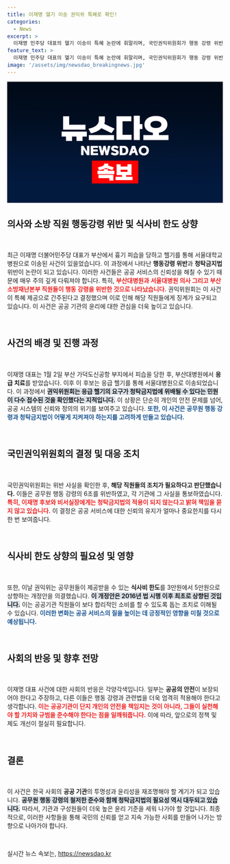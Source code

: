 ```yaml
---
title: 이재명 헬기 이송 권익위 특혜로 확인!
categories:
  - News
excerpt: >
  이재명 민주당 대표의 헬기 이송이 특혜 논란에 휘말리며, 국민권익위원회가 행동 강령 위반을 확인했습니다. 동시에 공무원 식사비 한도도 3만원에서 5만원으로 인상돼 이목을 끌고 있습니다! 클릭해 더 알아보세요!
feature_text: >
  이재명 민주당 대표의 헬기 이송이 특혜 논란에 휘말리며, 국민권익위원회가 행동 강령 위반을 확인했습니다. 동시에 공무원 식사비 한도도 3만원에서 5만원으로 인상돼 이목을 끌고 있습니다! 클릭해 더 알아보세요!
image: '/assets/img/newsdao_breakingnews.jpg'
---
```


<p><img src="/assets/img/newsdao_breakingnews.jpg" alt="bookingtag 속보" /></p>

<h2 data-ke-size="size26">의사와 소방 직원 행동강령 위반 및 식사비 한도 상향</h2>

<p data-ke-size="size16">&nbsp;</p>

<p data-ke-size="size16">최근 이재명 더불어민주당 대표가 부산에서 흉기 피습을 당하고 헬기를 통해 서울대학교병원으로 이송된 사건이 있을었습니다. 이 과정에서 나타난 <b>행동강령 위반</b>과 <b>청탁금지법</b> 위반이 논란이 되고 있습니다. 이러한 사건들은 공공 서비스의 신뢰성을 해칠 수 있기 때문에 매우 주의 깊게 다뤄져야 합니다. 특히, <b><span style="color: #ee2323;">부산대병원과 서울대병원 의사 그리고 부산소방재난본부 직원들이 행동 강령을 위반한 것으로 나타났습니다.</span></b> 권익위원회는 이 사건이 특혜 제공으로 간주된다고 결정했으며 이로 인해 해당 직원들에게 징계가 요구되고 있습니다. 이 사건은 공공 기관의 윤리에 대한 관심을 더욱 높이고 있습니다.</p>  

<p data-ke-size="size16">&nbsp;</p> 

<h2 data-ke-size="size26">사건의 배경 및 진행 과정</h2>

<p data-ke-size="size16">&nbsp;</p>

<p data-ke-size="size16">이재명 대표는 1월 2일 부산 가덕도신공항 부지에서 피습을 당한 후, 부산대병원에서 <b>응급 치료</b>를 받았습니다. 이후 이 후보는 응급 헬기를 통해 서울대병원으로 이송되었습니다. 이 과정에서 <b><span style="background-color: #21538527;">권익위원회는 응급 헬기의 요구가 청탁금지법에 위배될 수 있다는 민원이 다수 접수된 것을 확인했다는 지적입니다.</span></b> 이 상황은 단순히 개인의 안전 문제를 넘어, 공공 시스템의 신뢰와 정의의 위기를 보여주고 있습니다. <b><span style="color: #1a5490;">또한, 이 사건은 공무원 행동 강령과 청탁금지법이 어떻게 지켜져야 하는지를 고려하게 만들고 있습니다.</span></b></p>

<p data-ke-size="size16">&nbsp;</p>  

<h2 data-ke-size="size26">국민권익위원회의 결정 및 대응 조치</h2>

<p data-ke-size="size16">&nbsp;</p>

<p data-ke-size="size16">국민권익위원회는 위반 사실을 확인한 후, <b>해당 직원들의 조치가 필요하다고 판단했습니다.</b> 이들은 공무원 행동 강령의 6조를 위반하였고, 각 기관에 그 사실을 통보하였습니다. <b><span style="color: #ee2323;">특히, 이재명 후보와 비서실장에게는 청탁금지법의 적용이 되지 않는다고 밝혀 책임을 묻지 않고 있습니다.</span></b> 이 결정은 공공 서비스에 대한 신뢰의 유지가 얼마나 중요한지를 다시 한 번 보여줍니다.</p>

<p data-ke-size="size16">&nbsp;</p>  

<h2 data-ke-size="size26">식사비 한도 상향의 필요성 및 영향</h2>

<p data-ke-size="size16">&nbsp;</p>

<p data-ke-size="size16">또한, 이날 권익위는 공무원들이 제공받을 수 있는 <b>식사비 한도</b>를 3만원에서 5만원으로 상향하는 개정안을 의결했습니다. <b><span style="background-color: #21538527;">이 개정안은 2016년 법 시행 이후 최초로 상향된 것입니다.</span></b> 이는 공공기관 직원들이 보다 합리적인 소비를 할 수 있도록 돕는 조치로 이해될 수 있습니다. <b><span style="color: #1a5490;">이러한 변화는 공공 서비스의 질을 높이는 데 긍정적인 영향을 미칠 것으로 예상됩니다.</span></b></p>

<p data-ke-size="size16">&nbsp;</p>  

<h2 data-ke-size="size26">사회의 반응 및 향후 전망</h2>

<p data-ke-size="size16">&nbsp;</p>

<p data-ke-size="size16">이재명 대표 사건에 대한 사회의 반응은 각양각색입니다. 일부는 <b>공공의 안전</b>이 보장되어야 한다고 주장하고, 다른 이들은 행동 강령과 관련법을 더욱 엄격히 적용해야 한다고 생각합니다. <b><span style="color: #ee2323;">이는 공공기관이 단지 개인의 안전을 책임지는 것이 아니라, 그들이 실천해야 할 가치와 규범을 준수해야 한다는 점을 일깨워줍니다.</span></b> 이에 따라, 앞으로의 정책 및 제도 개선이 절실히 필요합니다.</p>

<p data-ke-size="size16">&nbsp;</p> 

<h2 data-ke-size="size26">결론</h2>

<p data-ke-size="size16">&nbsp;</p>

<p data-ke-size="size16">이 사건은 한국 사회의 <b>공공 기관</b>의 투명성과 윤리성을 재조명해야 할 계기가 되고 있습니다. <b><span style="background-color: #21538527;">공무원 행동 강령의 철저한 준수와 함께 청탁금지법의 필요성 역시 대두되고 있습니다.</span></b> 따라서, 기관과 구성원들이 더욱 높은 윤리 기준을 세워 나가야 할 것입니다. 최종적으로, 이러한 사항들을 통해 국민의 신뢰를 얻고 지속 가능한 사회를 만들어 나가는 방향으로 나아가야 합니다.</p>

<p data-ke-size="size16">&nbsp;</p>
실시간 뉴스 속보는, <a href="https://newsdao.kr" rel="dofollow">https://newsdao.kr</a>


